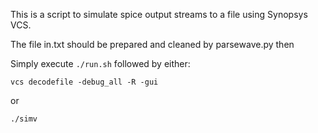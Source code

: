 This is a script to simulate spice output streams to a file using Synopsys VCS.

The file in.txt should be prepared and cleaned by parsewave.py then

Simply execute ```./run.sh``` followed by either:

```vcs decodefile -debug_all -R -gui ```

or

```./simv```
